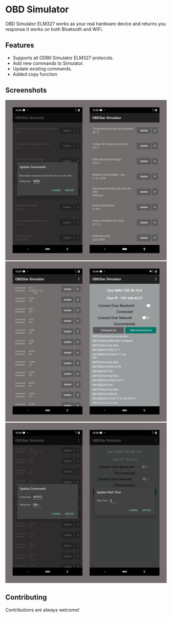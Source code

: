 
# OBD Simulator

OBD Simulator ELM327 works as your real hardware device and returns you response.It works on both Bluetooth and WiFi.

## Features

- Supports all ODBII Simulator ELM327 protocols.
- Add new commands to Simulator.
- Update existing commands.
- Added copy function


## Screenshots

![App Screenshot](https://github.com/yaseenemv/OBDStar-Simulator/blob/master/img/1.jpg?raw=true)
![App Screenshot](https://github.com/yaseenemv/OBDStar-Simulator/blob/master/img/2.jpg?raw=true)
![App Screenshot](https://github.com/yaseenemv/OBDStar-Simulator/blob/master/img/3.jpg?raw=true)

## Contributing

Contributions are always welcome!


